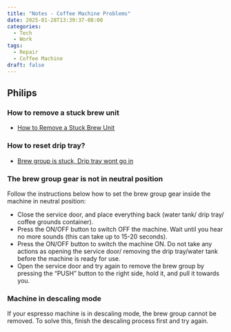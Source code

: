 ```yaml
---
title: "Notes - Coffee Machine Problems"
date: 2025-01-28T13:39:37-08:00
categories:
  - Tech
  - Work
tags:
  - Repair
  - Coffee Machine
draft: false
---
```


## Philips
### How to remove a stuck brew unit
* [How to Remove a Stuck Brew Unit](https://www.youtube.com/watch?v=NV_TppITQZI)

### How to reset drip tray?
* [Brew group is stuck, Drip tray wont go in](https://www.youtube.com/watch?v=1y67ktXdrBs)

### The brew group gear is not in neutral position
Follow the instructions below how to set the brew group gear inside the machine in neutral position:
* Close the service door, and place everything back (water tank/ drip tray/ coffee grounds container).
* Press the ON/OFF button to switch OFF the machine. Wait until you hear no more sounds (this can take up to 15-20 seconds).
* Press the ON/OFF button to switch the machine ON. Do not take any actions as opening the service door/ removing the drip tray/water tank before the machine is ready for use.
* Open the service door and try again to remove the brew group by pressing the “PUSH” button to the right side, hold it, and pull it towards you.

### Machine in descaling mode
If your espresso machine is in descaling mode, the brew group cannot be removed. 
To solve this, finish the descaling process first and try again.